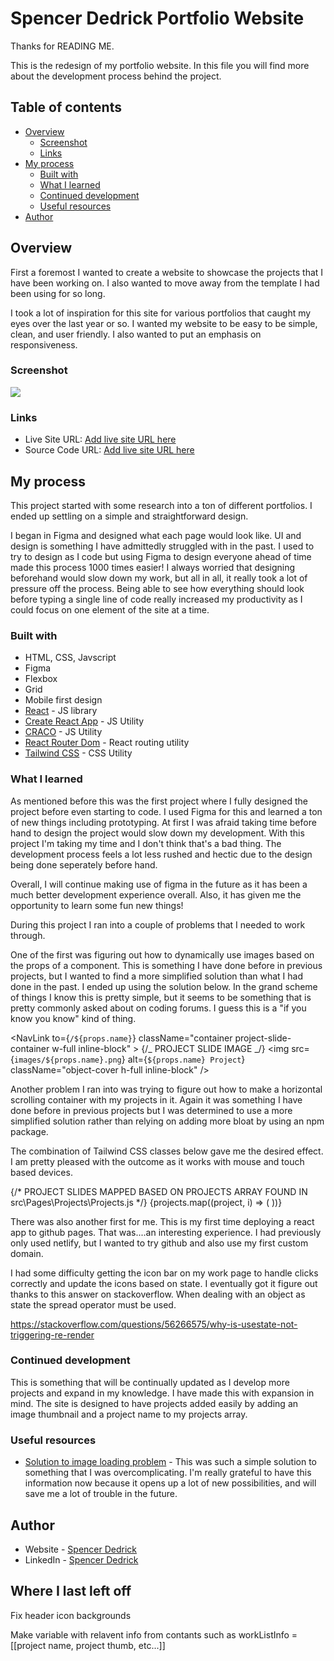 # Spencer Dedrick Portfolio Website

Thanks for READING ME.

This is the redesign of my portfolio website. In this file you will find more about the development process behind the project.

## Table of contents

- [Overview](#overview)
  - [Screenshot](#screenshot)
  - [Links](#links)
- [My process](#my-process)
  - [Built with](#built-with)
  - [What I learned](#what-i-learned)
  - [Continued development](#continued-development)
  - [Useful resources](#useful-resources)
- [Author](#author)

## Overview

First a foremost I wanted to create a website to showcase the projects that I have been working on. I also wanted to move away from the template I had been using for so long.

I took a lot of inspiration for this site for various portfolios that caught my eyes over the last year or so. I wanted my website to be easy to be simple, clean, and user friendly. I also wanted to put an emphasis on responsiveness.

### Screenshot

![](./design/Calculator-Desktop.png)

### Links

- Live Site URL: [Add live site URL here](https://your-live-site-url.com)
- Source Code URL: [Add live site URL here](https://your-live-site-url.com)

## My process

This project started with some research into a ton of different portfolios. I ended up settling on a simple and straightforward design.

I began in Figma and designed what each page would look like. UI and design is something I have admittedly struggled with in the past. I used to try to design as I code but using Figma to design everyone ahead of time made this process 1000 times easier! I always worried that designing beforehand would slow down my work, but all in all, it really took a lot of pressure off the process. Being able to see how everything should look before typing a single line of code really increased my productivity as I could focus on one element of the site at a time.

### Built with

- HTML, CSS, Javscript
- Figma
- Flexbox
- Grid
- Mobile first design
- [React](https://reactjs.org/) - JS library
- [Create React App](https://create-react-app.dev/) - JS Utility
- [CRACO](https://github.com/gsoft-inc/craco) - JS Utility
- [React Router Dom](https://github.com/remix-run/react-router#readme) - React routing utility
- [Tailwind CSS](https://tailwindcss.com/) - CSS Utility

### What I learned

As mentioned before this was the first project where I fully designed the project before even starting to code. I used Figma for this and learned a ton of new things including prototyping. At first I was afraid taking time before hand to design the project would slow down my development. With this project I'm taking my time and I don't think that's a bad thing. The development process feels a lot less rushed and hectic due to the design being done seperately before hand.

Overall, I will continue making use of figma in the future as it has been a much better development experience overall. Also, it has given me the opportunity to learn some fun new things!

During this project I ran into a couple of problems that I needed to work through.

One of the first was figuring out how to dynamically use images based on the props of a component.
This is something I have done before in previous projects, but I wanted to find a more simplified solution than what I had done in the past. I ended up using the solution below. In the grand scheme of things I know this is pretty simple, but it seems to be something that is pretty commonly asked about on coding forums. I guess this is a "if you know you know" kind of thing.

<NavLink
to={`/${props.name}`}
className="container project-slide-container w-full inline-block" >
{/_ PROJECT SLIDE IMAGE _/}
<img
src={`images/${props.name}.png`}
alt={`${props.name} Project`}
className="object-cover h-full inline-block"
/>
</NavLink>

Another problem I ran into was trying to figure out how to make a horizontal scrolling container with my projects in it. Again it was something I have done before in previous projects but I was determined to use a more simplified solution rather than relying on adding more bloat by using an npm package.

The combination of Tailwind CSS classes below gave me the desired effect. I am pretty pleased with the outcome as it works with mouse and touch based devices.

<div className=" overflow-x-scroll overflow-y-hidden project-slider whitespace-nowrap inline-block space-x-6 mb-5">
      {/* PROJECT SLIDES MAPPED BASED ON PROJECTS ARRAY FOUND IN src\Pages\Projects\Projects.js */}
      {projects.map((project, i) => (
        <ProjectSlide name={project}></ProjectSlide>
      ))}
    </div>

There was also another first for me. This is my first time deploying a react app to github pages. That was....an interesting experience. I had previously only used netlify, but I wanted to try github and also use my first custom domain.

I had some difficulty getting the icon bar on my work page to handle clicks correctly and update the icons based on state. I eventually got it figure out thanks to this answer on stackoverflow. When dealing with an object as state the spread operator must be used.

https://stackoverflow.com/questions/56266575/why-is-usestate-not-triggering-re-render

### Continued development

This is something that will be continually updated as I develop more projects and expand in my knowledge. I have made this with expansion in mind. The site is designed to have projects added easily by adding an image thumbnail and a project name to my projects array.

### Useful resources

- [Solution to image loading problem](https://stackoverflow.com/questions/47196800/reactjs-and-images-in-public-folder) - This was such a simple solution to something that I was overcomplicating. I'm really grateful to have this information now because it opens up a lot of new possibilities, and will save me a lot of trouble in the future.

## Author

- Website - [Spencer Dedrick](https://spencerdedrick.com/)
- LinkedIn - [Spencer Dedrick](https://www.linkedin.com/in/spencer-dedrick/)

## Where I last left off

Fix header icon backgrounds

Make variable with relavent info from contants such as workListInfo = [[project name, project thumb, etc...]]
